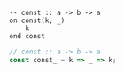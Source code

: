 ```applescript
-- const :: a -> b -> a
on const(k, _)
    k
end const
```

```js
// const :: a -> b -> a
const const_ = k => _ => k;
```
